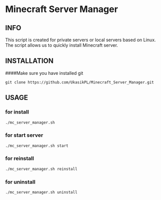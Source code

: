 # Minecraft Server Manager
## INFO
This script is created for private servers or local servers based on Linux.
The script allows us to quickly install Minecraft server.
## INSTALLATION
####Make sure you have installed git
```git
git clone https://github.com/UkasikPL/Minecraft_Server_Manager.git
```
## USAGE
### for install
```bash
./mc_server_manager.sh
```
### for start server
```bash
./mc_server_manager.sh start
```
### for reinstall
```bash
./mc_server_manager.sh reinstall
```
### for uninstall
```bash
./mc_server_manager.sh uninstall
```
